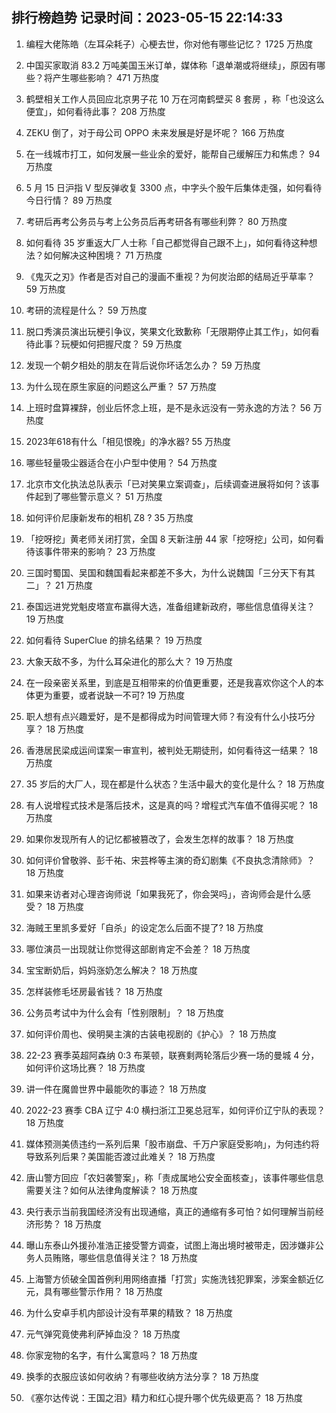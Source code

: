 
## 排行榜趋势 记录时间：2023-05-15 22:14:33
  
  1. 编程大佬陈皓（左耳朵耗子）心梗去世，你对他有哪些记忆？ 1725 万热度
    
  2. 中国买家取消 83.2 万吨美国玉米订单，媒体称「退单潮或将继续」，原因有哪些？将产生哪些影响？ 471 万热度
    
  3. 鹤壁相关工作人员回应北京男子花 10 万在河南鹤壁买 8 套房 ，称「也没这么便宜」，如何看待此事？ 208 万热度
    
  4. ZEKU 倒了，对于母公司 OPPO 未来发展是好是坏呢？ 166 万热度
    
  5. 在一线城市打工，如何发展一些业余的爱好，能帮自己缓解压力和焦虑？ 94 万热度
    
  6. 5 月 15 日沪指 V 型反弹收复 3300 点，中字头个股午后集体走强，如何看待今日行情？ 89 万热度
    
  7. 考研后再考公务员与考上公务员后再考研各有哪些利弊？ 80 万热度
    
  8. 如何看待 35 岁重返大厂人士称「自己都觉得自己跟不上」，如何看待这种想法？如何解决这种困境？ 71 万热度
    
  9. 《鬼灭之刃》作者是否对自己的漫画不重视？为何炭治郎的结局近乎草率？ 59 万热度
    
  10. 考研的流程是什么？ 59 万热度
    
  11. 脱口秀演员演出玩梗引争议，笑果文化致歉称「无限期停止其工作」，如何看待此事？玩梗如何把握尺度？ 59 万热度
    
  12. 发现一个朝夕相处的朋友在背后说你坏话怎么办？ 59 万热度
    
  13. 为什么现在原生家庭的问题这么严重？ 57 万热度
    
  14. 上班时盘算裸辞，创业后怀念上班，是不是永远没有一劳永逸的方法？ 56 万热度
    
  15. 2023年618有什么「相见恨晚」的净水器? 55 万热度
    
  16. 哪些轻量吸尘器适合在小户型中使用？ 54 万热度
    
  17. 北京市文化执法总队表示「已对笑果立案调查」，后续调查进展将如何？该事件起到了哪些警示意义？ 51 万热度
    
  18. 如何评价尼康新发布的相机 Z8 ? 35 万热度
    
  19. 「挖呀挖」黄老师关闭打赏，全国 8 天新注册 44 家「挖呀挖」公司，如何看待该事件带来的影响？ 23 万热度
    
  20. 三国时蜀国、吴国和魏国看起来都差不多大，为什么说魏国「三分天下有其二」？ 21 万热度
    
  21. 泰国远进党党魁皮塔宣布赢得大选，准备组建新政府，哪些信息值得关注？ 19 万热度
    
  22. 如何看待 SuperClue 的排名结果？ 19 万热度
    
  23. 大象天敌不多，为什么耳朵进化的那么大？ 19 万热度
    
  24. 在一段亲密关系里，到底是互相带来的价值更重要，还是我喜欢你这个人的本体更为重要，或者说缺一不可? 19 万热度
    
  25. 职人想有点兴趣爱好，是不是都得成为时间管理大师？有没有什么小技巧分享？ 18 万热度
    
  26. 香港居民梁成运间谍案一审宣判，被判处无期徒刑，如何看待这一结果？ 18 万热度
    
  27. 35 岁后的大厂人，现在都是什么状态？生活中最大的变化是什么？ 18 万热度
    
  28. 有人说增程式技术是落后技术，这是真的吗？增程式汽车值不值得买呢？ 18 万热度
    
  29. 如果你发现所有人的记忆都被篡改了，会发生怎样的故事？ 18 万热度
    
  30. 如何评价曾敬骅、彭千祐、宋芸桦等主演的奇幻剧集《不良执念清除师》？ 18 万热度
    
  31. 如果来访者对心理咨询师说「如果我死了，你会哭吗」，咨询师会是什么感受？ 18 万热度
    
  32. 海贼王里凯多爱好「自杀」的设定怎么后面不提了? 18 万热度
    
  33. 哪位演员一出现就让你觉得这部剧肯定不会差？ 18 万热度
    
  34. 宝宝断奶后，妈妈涨奶怎么解决？ 18 万热度
    
  35. 怎样装修毛坯房最省钱？ 18 万热度
    
  36. 公务员考试中为什么会有「性别限制」？ 18 万热度
    
  37. 如何评价周也、侯明昊主演的古装电视剧的《护心》？ 18 万热度
    
  38. 22-23 赛季英超阿森纳 0:3 布莱顿，联赛剩两轮落后少赛一场的曼城 4 分，如何评价这场比赛？ 18 万热度
    
  39. 讲一件在魔兽世界中最能吹的事迹？ 18 万热度
    
  40. 2022-23 赛季 CBA 辽宁 4:0 横扫浙江卫冕总冠军，如何评价辽宁队的表现？ 18 万热度
    
  41. 媒体预测美债违约一系列后果「股市崩盘、千万户家庭受影响」，为何违约将导致系列后果？美国能否渡过此难关？ 18 万热度
    
  42. 唐山警方回应「农妇袭警案」，称「责成属地公安全面核查」，该事件哪些信息需要关注？如何从法律角度解读？ 18 万热度
    
  43. 央行表示当前我国经济没有出现通缩，真正的通缩有多可怕？如何理解当前经济形势？ 18 万热度
    
  44. 曝山东泰山外援孙准浩正接受警方调查，试图上海出境时被带走，因涉嫌非公务人员贿赂，哪些信息值得关注？ 18 万热度
    
  45. 上海警方侦破全国首例利用网络直播「打赏」实施洗钱犯罪案，涉案金额近亿元，具有哪些警示作用？ 18 万热度
    
  46. 为什么安卓手机内部设计没有苹果的精致？ 18 万热度
    
  47. 元气弹究竟使弗利萨掉血没？ 18 万热度
    
  48. 你家宠物的名字，有什么寓意吗？ 18 万热度
    
  49. 换季的衣服应该如何收纳？有哪些收纳方法分享？ 18 万热度
    
  50. 《塞尔达传说：王国之泪》精力和红心提升哪个优先级更高？ 18 万热度
    